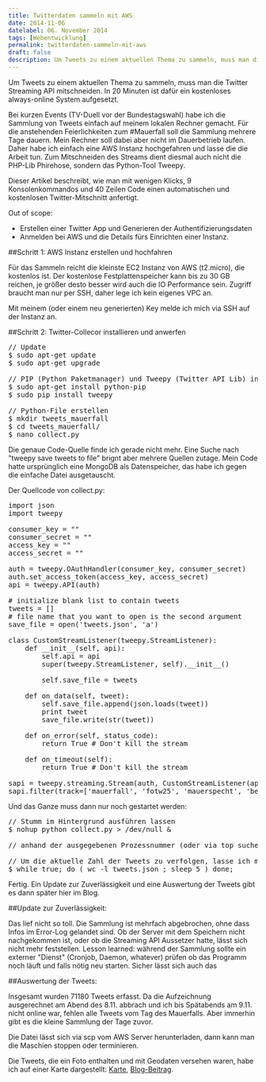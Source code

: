 ```yaml
---
title: Twitterdaten sammeln mit AWS
date: 2014-11-06
datelabel: 06. November 2014
tags: [Webentwicklung]
permalink: twitterdaten-sammeln-mit-aws
draft: false
description: Um Tweets zu einem aktuellen Thema zu sammeln, muss man die Twitter Streaming API mitschneiden. In 20 Minuten ist dafür ein kostenloses always-online System aufgesetzt.
---
```


Um Tweets zu einem aktuellen Thema zu sammeln, muss man die Twitter Streaming API mitschneiden. In 20 Minuten ist dafür ein kostenloses always-online System aufgesetzt.

Bei kurzen Events (TV-Duell vor der Bundestagswahl) habe ich die Sammlung von Tweets einfach auf meinem lokalen Rechner gemacht. Für die anstehenden Feierlichkeiten zum #Mauerfall soll die Sammlung mehrere Tage dauern. Mein Rechner soll dabei aber nicht im Dauerbetrieb laufen. Daher habe ich einfach eine AWS Instanz hochgefahren und lasse die die Arbeit tun. Zum Mitschneiden des Streams dient diesmal auch nicht die PHP-Lib Phirehose, sondern das Python-Tool Tweepy.

Dieser Artikel beschreibt, wie man mit wenigen Klicks, 9 Konsolenkommandos und 40 Zeilen Code einen automatischen und kostenlosen Twitter-Mitschnitt anfertigt.

Out of scope:

- Erstellen einer Twitter App und Generieren der Authentifizierungsdaten
- Anmelden bei AWS und die Details fürs Einrichten einer Instanz.

##Schritt 1: AWS Instanz erstellen und hochfahren

Für das Sammeln reicht die kleinste EC2 Instanz von AWS (t2.micro), die kostenlos ist. Der kostenlose Festplattenspeicher kann bis zu 30 GB reichen, je größer desto besser wird auch die IO Performance sein. Zugriff braucht man nur per SSH, daher lege ich kein eigenes VPC an.

Mit meinem (oder einem neu generierten) Key melde ich mich via SSH auf der Instanz an.

##Schritt 2: Twitter-Collecor installieren und anwerfen

<pre>// Update
$ sudo apt-get update
$ sudo apt-get upgrade

// PIP (Python Paketmanager) und Tweepy (Twitter API Lib) installieren
$ sudo apt-get install python-pip
$ sudo pip install tweepy

// Python-File erstellen
$ mkdir tweets_mauerfall
$ cd tweets_mauerfall/
$ nano collect.py</pre>

Die genaue Code-Quelle finde ich gerade nicht mehr. Eine Suche nach "tweepy save tweets to file" brignt aber mehrere Quellen zutage. Mein Code hatte ursprünglich eine MongoDB als Datenspeicher, das habe ich gegen die einfache Datei ausgetauscht.

Der Quellcode von collect.py:

<pre>import json
import tweepy

consumer_key = ""
consumer_secret = ""
access_key = ""
access_secret = ""

auth = tweepy.OAuthHandler(consumer_key, consumer_secret)
auth.set_access_token(access_key, access_secret)
api = tweepy.API(auth)

# initialize blank list to contain tweets
tweets = []
# file name that you want to open is the second argument
save_file = open('tweets.json', 'a')

class CustomStreamListener(tweepy.StreamListener):
    def __init__(self, api):
        self.api = api
        super(tweepy.StreamListener, self).__init__()

        self.save_file = tweets

    def on_data(self, tweet):
        self.save_file.append(json.loads(tweet))
        print tweet
        save_file.write(str(tweet))

    def on_error(self, status_code):
        return True # Don't kill the stream

    def on_timeout(self):
        return True # Don't kill the stream

sapi = tweepy.streaming.Stream(auth, CustomStreamListener(api))
sapi.filter(track=['mauerfall', 'fotw25', 'mauerspecht', 'berlinwall', 'fallofthewall25'])</pre>

Und das Ganze muss dann nur noch gestartet werden:

<pre>// Stumm im Hintergrund ausführen lassen
$ nohup python collect.py > /dev/null &

// anhand der ausgegebenen Prozessnummer (oder via top suchen) kann ich den Prozess später wieder killen.

// Um die aktuelle Zahl der Tweets zu verfolgen, lasse ich mir (periodisch) die Anzahl der Zeilen in der json-Datei ausgeben:
$ while true; do ( wc -l tweets.json ; sleep 5 ) done;</pre>


Fertig. Ein Update zur Zuverlässigkeit und eine Auswertung der Tweets gibt es dann später hier im Blog.


##Update zur Zuverlässigkeit:

Das lief nicht so toll. Die Sammlung ist mehrfach abgebrochen, ohne dass Infos im Error-Log gelandet sind. Ob der Server mit dem Speichern nicht nachgekommen ist, oder ob die Streaming API Aussetzer hatte, lässt sich nicht mehr feststellen. Lesson learned: während der Sammlung sollte ein externer "Dienst" (Cronjob, Daemon, whatever) prüfen ob das Programm noch läuft und falls nötig neu starten. Sicher lässt sich auch das


##Auswertung der Tweets:

Insgesamt wurden 71180 Tweets erfasst. Da die Aufzeichnung ausgerechnet am Abend des 8.11. abbrach und ich bis Spätabends am 9.11. nicht online war, fehlen alle Tweets vom Tag des Mauerfalls. Aber immerhin gibt es die kleine Sammlung der Tage zuvor.

Die Datei lässt sich via scp vom AWS Server herunterladen, dann kann man die Maschien stoppen oder terminieren.

Die Tweets, die ein Foto enthalten und mit Geodaten versehen waren, habe ich auf einer Karte dargestellt: <a href="http://lab.thomaspuppe.de/mauerfall-tweets/">Karte</a>, <a href="http://blog.thomaspuppe.de/twitterdaten-mappen-mit-leaflet">Blog-Beitrag</a>.
